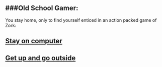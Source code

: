 ###Old School Gamer:
---

You stay home, only to find yourself enticed in an action packed game of Zork:

## [Stay on computer](computer.md)


## [Get up and go outside](outside.md)